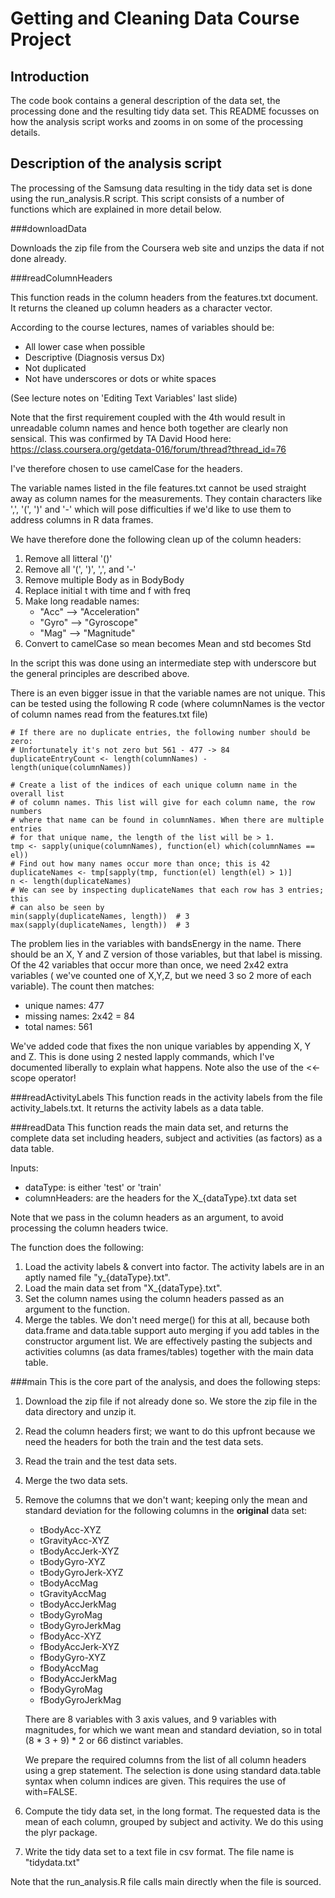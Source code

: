 Getting and Cleaning Data Course Project
========================================

Introduction
------------
The code book contains a general description of the data set, the processing 
done and the resulting tidy data set. This README focusses on how the analysis 
script works and zooms in on some of the processing details.

Description of the analysis script
----------------------------------
The processing of the Samsung data resulting in the tidy data set is done using
the run_analysis.R script. This script consists of a number of functions which 
are explained in more detail below. 

###downloadData

Downloads the zip file from the Coursera web site and unzips the data if not
done already.

###readColumnHeaders

This function reads in the column headers from the features.txt document. It 
returns the cleaned up column headers as a character vector.

According to the course lectures, names of variables should be:

   - All lower case when possible
   - Descriptive (Diagnosis versus Dx)
   - Not duplicated
   - Not have underscores or dots or white spaces

(See lecture notes on 'Editing Text Variables' last slide)

Note that the first requirement coupled with the 4th would result in 
unreadable column names and hence both together are clearly non sensical.
This was confirmed by TA David Hood here:
https://class.coursera.org/getdata-016/forum/thread?thread_id=76

I've therefore chosen to use camelCase for the headers.

The variable names listed in the file features.txt cannot be used straight 
away as column names for the measurements. They contain characters like ',', 
'(', ')' and '-' which will pose difficulties if we'd like to use them to 
address columns in R data frames.

We have therefore done the following clean up of the column headers:

1. Remove all litteral '()'
2. Remove all '(', ')', ',', and '-'
3. Remove multiple Body as in BodyBody
4. Replace initial t with time and f with freq
5. Make long readable names:
   * "Acc" --> "Acceleration"
   * "Gyro" --> "Gyroscope"
   * "Mag" --> "Magnitude"
6. Convert to camelCase so mean becomes Mean and std becomes Std

In the script this was done using an intermediate step with underscore but the
general principles are described above.

There is an even bigger issue in that the variable names are not unique. This 
can be tested using the following R code (where columnNames is the vector of 
column names read from the features.txt file)
```
# If there are no duplicate entries, the following number should be zero:
# Unfortunately it's not zero but 561 - 477 -> 84
duplicateEntryCount <- length(columnNames) - length(unique(columnNames))

# Create a list of the indices of each unique column name in the overall list
# of column names. This list will give for each column name, the row numbers 
# where that name can be found in columnNames. When there are multiple entries 
# for that unique name, the length of the list will be > 1. 
tmp <- sapply(unique(columnNames), function(el) which(columnNames == el))
# Find out how many names occur more than once; this is 42
duplicateNames <- tmp[sapply(tmp, function(el) length(el) > 1)]
n <- length(duplicateNames)
# We can see by inspecting duplicateNames that each row has 3 entries; this
# can also be seen by
min(sapply(duplicateNames, length))  # 3
max(sapply(duplicateNames, length))  # 3
```
The problem lies in the variables with bandsEnergy in the name. There should be
an X, Y and Z version of those variables, but that label is missing.  
Of the 42 variables that occur more than once, we need 2x42 extra variables (
we've counted one of X,Y,Z, but we need 3 so 2 more of each variable). The 
count then matches: 

* unique names: 477
* missing names: 2x42 = 84
* total names: 561

We've added code that fixes the non unique variables by appending X, Y and Z. 
This is done using 2 nested lapply commands, which I've documented liberally 
to explain what happens. Note also the use of the <<- scope operator!

###readActivityLabels
This function reads in the activity labels from the file activity_labels.txt.
It returns the activity labels as a data table.

###readData
This function reads the main data set, and returns the complete data set 
including headers, subject and activities (as factors) as a data table.

Inputs:

   - dataType: is either 'test' or 'train'
   - columnHeaders: are the headers for the X_{dataType}.txt data set

Note that we pass in the column headers as an argument, to avoid processing
the column headers twice.

The function does the following:

1. Load the activity labels & convert into factor. The activity labels
    are in an aptly named file "y_{dataType}.txt". 
2. Load the main data set from "X_{dataType}.txt". 
3. Set the column names using the column headers passed as an argument to 
   the function.
4. Merge the tables. We don't need merge() for this at all, because both
   data.frame and data.table support auto merging if you add tables in the
   constructor argument list. We are effectively pasting the subjects and
   activities columns (as data frames/tables) together with the main data
   table.

###main
This is the core part of the analysis, and does the following steps:    
    
1. Download the zip file if not already done so. We store the zip file in
   the data directory and unzip it.
2. Read the column headers first; we want to do this upfront because we need
   the headers for both the train and the test data sets.
3. Read the train and the test data sets.
4. Merge the two data sets.
5. Remove the columns that we don't want; keeping only the mean and standard 
   deviation for the following columns in the **original** data set:
   
    * tBodyAcc-XYZ
    * tGravityAcc-XYZ
    * tBodyAccJerk-XYZ
    * tBodyGyro-XYZ
    * tBodyGyroJerk-XYZ
    * tBodyAccMag
    * tGravityAccMag
    * tBodyAccJerkMag
    * tBodyGyroMag
    * tBodyGyroJerkMag
    * fBodyAcc-XYZ
    * fBodyAccJerk-XYZ
    * fBodyGyro-XYZ
    * fBodyAccMag
    * fBodyAccJerkMag
    * fBodyGyroMag
    * fBodyGyroJerkMag
   
   There are 8 variables with 3 axis values, and 9 variables with magnitudes, 
   for which we want mean and standard deviation, so in total (8 * 3 + 9) * 2 or
   66 distinct variables. 
   
   We prepare the required columns from the list of all column headers 
   using a grep statement. The selection is done using standard data.table
   syntax when column indices are given. This requires the use of with=FALSE.
   
6. Compute the tidy data set, in the long format. The requested data is the 
   mean of each column, grouped by subject and activity. We do this using the 
   plyr package. 
   
7. Write the tidy data set to a text file in csv format. The file name is 
   "tidydata.txt"

Note that the run_analysis.R file calls main directly when the file is sourced.
